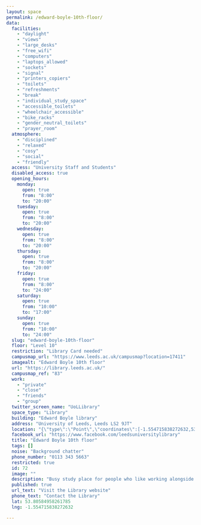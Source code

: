 ```yaml
---
layout: space
permalink: /edward-boyle-10th-floor/
data:
  facilities:
    - "daylight"
    - "views"
    - "large_desks"
    - "free_wifi"
    - "computers"
    - "laptops_allowed"
    - "sockets"
    - "signal"
    - "printers_copiers"
    - "toilets"
    - "refreshments"
    - "break"
    - "individual_study_space"
    - "accessible_toilets"
    - "wheelchair_accessible"
    - "bike_racks"
    - "gender_neutral_toilets"
    - "prayer_room"
  atmosphere:
    - "disciplined"
    - "relaxed"
    - "cosy"
    - "social"
    - "friendly"
  access: "University Staff and Students"
  disabled_access: true
  opening_hours:
    monday:
      open: true
      from: "8:00"
      to: "20:00"
    tuesday:
      open: true
      from: "8:00"
      to: "20:00"
    wednesday:
      open: true
      from: "8:00"
      to: "20:00"
    thursday:
      open: true
      from: "8:00"
      to: "20:00"
    friday:
      open: true
      from: "8:00"
      to: "24:00"
    saturday:
      open: true
      from: "10:00"
      to: "17:00"
    sunday:
      open: true
      from: "10:00"
      to: "24:00"
  slug: "edward-boyle-10th-floor"
  floor: "Level 10"
  restriction: "Library Card needed"
  campusmap_url: "https://www.leeds.ac.uk/campusmap?location=17411"
  imagealt: "Edward Boyle 10th floor"
  url: "https://library.leeds.ac.uk/"
  campusmap_ref: "83"
  work:
    - "private"
    - "close"
    - "friends"
    - "group"
  twitter_screen_name: "UoLLibrary"
  space_type: "Library"
  building: "Edward Boyle library"
  address: "University of Leeds, Leeds LS2 9JT"
  location: "{\"type\":\"Point\",\"coordinates\":[-1.554715838272632,53.80584958261785]}"
  facebook_url: "https://www.facebook.com/leedsuniversitylibrary"
  title: "Edward Boyle 10th floor"
  tags: []
  noise: "Background chatter"
  phone_number: "0113 343 5663"
  restricted: true
  id: 72
  image: ""
  description: "Busy study place for people who like working alongside others. Couches with big tables can be used for comfortable group working in a nice environment. Extra couches on the side for anybody who wants to read or take a break inside the library."
  published: true
  url_text: "Visit the Library website"
  phone_text: "Contact the Library"
  lat: 53.80584958261785
  lng: -1.554715838272632

---
```

